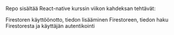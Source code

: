 Repo sisältää React-native kurssin viikon kahdeksan tehtävät:

Firestoren käyttöönotto, 
tiedon lisääminen Firestoreen, 
tiedon haku Firestoresta ja 
käyttäjän autentikointi
